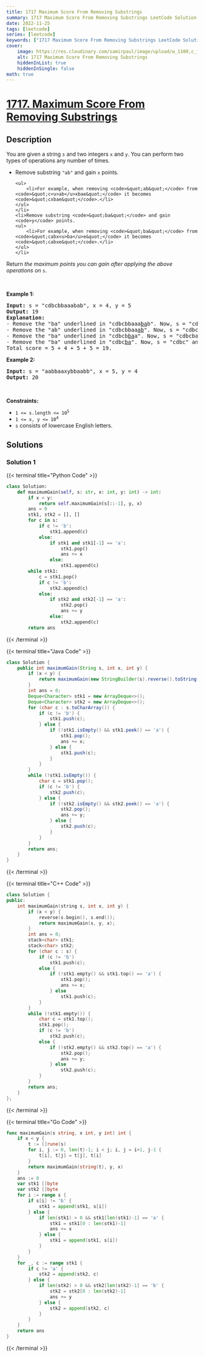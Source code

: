 ```yaml
---
title: 1717 Maximum Score From Removing Substrings
summary: 1717 Maximum Score From Removing Substrings LeetCode Solution Explained
date: 2022-11-25
tags: [leetcode]
series: [leetcode]
keywords: ["1717 Maximum Score From Removing Substrings LeetCode Solution Explained in all languages", "1717 Maximum Score From Removing Substrings", "LeetCode", "leetcode solution in Python3 C++ Java Go PHP Ruby Swift TypeScript Rust C# JavaScript C", "GeeksforGeeks", "InterviewBit", "Coding Ninjas", "HackerRank", "HackerEarth", "CodeChef", "TopCoder", "AlgoExpert", "freeCodeCamp", "Codeforces", "GitHub", "AtCoder", "Samir Paul"]
cover:
    image: https://res.cloudinary.com/samirpaul/image/upload/w_1100,c_fit,co_rgb:FFFFFF,l_text:Arial_75_bold:1717 Maximum Score From Removing Substrings - Solution Explained/problem-solving.webp
    alt: 1717 Maximum Score From Removing Substrings
    hiddenInList: true
    hiddenInSingle: false
math: true
---
```



# [1717. Maximum Score From Removing Substrings](https://leetcode.com/problems/maximum-score-from-removing-substrings)


## Description

<p>You are given a string <code>s</code> and two integers <code>x</code> and <code>y</code>. You can perform two types of operations any number of times.</p>

<ul>
	<li>Remove substring <code>&quot;ab&quot;</code> and gain <code>x</code> points.

    <ul>
    	<li>For example, when removing <code>&quot;ab&quot;</code> from <code>&quot;c<u>ab</u>xbae&quot;</code> it becomes <code>&quot;cxbae&quot;</code>.</li>
    </ul>
    </li>
    <li>Remove substring <code>&quot;ba&quot;</code> and gain <code>y</code> points.
    <ul>
    	<li>For example, when removing <code>&quot;ba&quot;</code> from <code>&quot;cabx<u>ba</u>e&quot;</code> it becomes <code>&quot;cabxe&quot;</code>.</li>
    </ul>
    </li>

</ul>

<p>Return <em>the maximum points you can gain after applying the above operations on</em> <code>s</code>.</p>

<p>&nbsp;</p>
<p><strong class="example">Example 1:</strong></p>

<pre>
<strong>Input:</strong> s = &quot;cdbcbbaaabab&quot;, x = 4, y = 5
<strong>Output:</strong> 19
<strong>Explanation:</strong>
- Remove the &quot;ba&quot; underlined in &quot;cdbcbbaaa<u>ba</u>b&quot;. Now, s = &quot;cdbcbbaaab&quot; and 5 points are added to the score.
- Remove the &quot;ab&quot; underlined in &quot;cdbcbbaa<u>ab</u>&quot;. Now, s = &quot;cdbcbbaa&quot; and 4 points are added to the score.
- Remove the &quot;ba&quot; underlined in &quot;cdbcb<u>ba</u>a&quot;. Now, s = &quot;cdbcba&quot; and 5 points are added to the score.
- Remove the &quot;ba&quot; underlined in &quot;cdbc<u>ba</u>&quot;. Now, s = &quot;cdbc&quot; and 5 points are added to the score.
Total score = 5 + 4 + 5 + 5 = 19.</pre>

<p><strong class="example">Example 2:</strong></p>

<pre>
<strong>Input:</strong> s = &quot;aabbaaxybbaabb&quot;, x = 5, y = 4
<strong>Output:</strong> 20
</pre>

<p>&nbsp;</p>
<p><strong>Constraints:</strong></p>

<ul>
	<li><code>1 &lt;= s.length &lt;= 10<sup>5</sup></code></li>
	<li><code>1 &lt;= x, y &lt;= 10<sup>4</sup></code></li>
	<li><code>s</code> consists of lowercase English letters.</li>
</ul>

## Solutions

### Solution 1

<!-- tabs:start -->

{{< terminal title="Python Code" >}}
```python
class Solution:
    def maximumGain(self, s: str, x: int, y: int) -> int:
        if x < y:
            return self.maximumGain(s[::-1], y, x)
        ans = 0
        stk1, stk2 = [], []
        for c in s:
            if c != 'b':
                stk1.append(c)
            else:
                if stk1 and stk1[-1] == 'a':
                    stk1.pop()
                    ans += x
                else:
                    stk1.append(c)
        while stk1:
            c = stk1.pop()
            if c != 'b':
                stk2.append(c)
            else:
                if stk2 and stk2[-1] == 'a':
                    stk2.pop()
                    ans += y
                else:
                    stk2.append(c)
        return ans
```
{{< /terminal >}}

{{< terminal title="Java Code" >}}
```java
class Solution {
    public int maximumGain(String s, int x, int y) {
        if (x < y) {
            return maximumGain(new StringBuilder(s).reverse().toString(), y, x);
        }
        int ans = 0;
        Deque<Character> stk1 = new ArrayDeque<>();
        Deque<Character> stk2 = new ArrayDeque<>();
        for (char c : s.toCharArray()) {
            if (c != 'b') {
                stk1.push(c);
            } else {
                if (!stk1.isEmpty() && stk1.peek() == 'a') {
                    stk1.pop();
                    ans += x;
                } else {
                    stk1.push(c);
                }
            }
        }
        while (!stk1.isEmpty()) {
            char c = stk1.pop();
            if (c != 'b') {
                stk2.push(c);
            } else {
                if (!stk2.isEmpty() && stk2.peek() == 'a') {
                    stk2.pop();
                    ans += y;
                } else {
                    stk2.push(c);
                }
            }
        }
        return ans;
    }
}
```
{{< /terminal >}}

{{< terminal title="C++ Code" >}}
```cpp
class Solution {
public:
    int maximumGain(string s, int x, int y) {
        if (x < y) {
            reverse(s.begin(), s.end());
            return maximumGain(s, y, x);
        }
        int ans = 0;
        stack<char> stk1;
        stack<char> stk2;
        for (char c : s) {
            if (c != 'b')
                stk1.push(c);
            else {
                if (!stk1.empty() && stk1.top() == 'a') {
                    stk1.pop();
                    ans += x;
                } else
                    stk1.push(c);
            }
        }
        while (!stk1.empty()) {
            char c = stk1.top();
            stk1.pop();
            if (c != 'b')
                stk2.push(c);
            else {
                if (!stk2.empty() && stk2.top() == 'a') {
                    stk2.pop();
                    ans += y;
                } else
                    stk2.push(c);
            }
        }
        return ans;
    }
};
```
{{< /terminal >}}

{{< terminal title="Go Code" >}}
```go
func maximumGain(s string, x int, y int) int {
	if x < y {
		t := []rune(s)
		for i, j := 0, len(t)-1; i < j; i, j = i+1, j-1 {
			t[i], t[j] = t[j], t[i]
		}
		return maximumGain(string(t), y, x)
	}
	ans := 0
	var stk1 []byte
	var stk2 []byte
	for i := range s {
		if s[i] != 'b' {
			stk1 = append(stk1, s[i])
		} else {
			if len(stk1) > 0 && stk1[len(stk1)-1] == 'a' {
				stk1 = stk1[0 : len(stk1)-1]
				ans += x
			} else {
				stk1 = append(stk1, s[i])
			}
		}
	}
	for _, c := range stk1 {
		if c != 'a' {
			stk2 = append(stk2, c)
		} else {
			if len(stk2) > 0 && stk2[len(stk2)-1] == 'b' {
				stk2 = stk2[0 : len(stk2)-1]
				ans += y
			} else {
				stk2 = append(stk2, c)
			}
		}
	}
	return ans
}
```
{{< /terminal >}}

<!-- tabs:end -->

<!-- end -->
